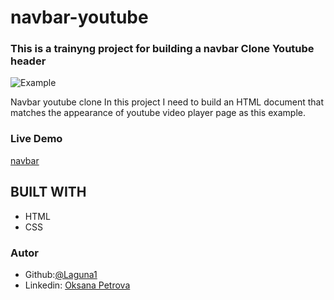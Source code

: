 # navbar-youtube
### This is a trainyng project  for building a navbar Clone Youtube header

![Example](https://archive.ph/Bss88/439986f8be5041ce0ca4c31a1935d39c885b22c6/scr.png)
    

   Navbar youtube clone 
   In this project I need to build an HTML document that matches the appearance of youtube video player page as this example.
   
   
### Live Demo  
 [navbar](https://laguna1.github.io/Test-Yiutube-with-live-vers/)

## BUILT WITH
*  HTML
*  CSS

### Autor
 - Github:[@Laguna1](https://github.com/Laguna1)
 - Linkedin: [Oksana Petrova](https://www.linkedin.com/in/oksana-petrova-005bb0145/)

